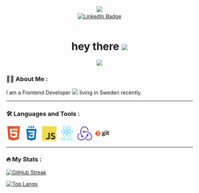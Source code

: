 <div id="header" align ="center">
  <img src="https://media.giphy.com/media/v1.Y2lkPTc5MGI3NjExNjVkYjA3NjI5NWMyZjM3NzQwNzc0ZTZiMWFmMDljOWJkNWY5NjRjOSZjdD1n/ZKHTLgeN5iDqCxNaZ1/giphy.gif" width="200" />
  
  <div id="badges">
  <a href="https://www.linkedin.com/in/elen-oz/">
  <img src="https://img.shields.io/badge/LinkedIn-blue?style=for-the-badge&logo=linkedin&logoColor=white" alt="LinkedIn Badge"/>
  </a>
</div>
<img src="https://komarev.com/ghpvc/?username=elen-oz&style=flat-square&color=green" alt=""/>
  <h1>
    hey there
    <img src="https://media.giphy.com/media/hvRJCLFzcasrR4ia7z/giphy.gif" width="30px"/>
  </h1>
</div>

<div align="center">
  <img src="https://media.giphy.com/media/v1.Y2lkPTc5MGI3NjExODY0NTBkOGQxNWU5MTlhNzNjYTAxNGVhNjBiMGNlYmJhNDE0MzJjYiZjdD1n/iBVUa8JtPjRA7UBAHu/giphy.gif" width="400" />
</div>

### :woman_technologist: About Me :
I am a Frontend Developer <img src="https://media.giphy.com/media/WUlplcMpOCEmTGBtBW/giphy.gif" width="30"> living in Sweden recently.

---

### :hammer_and_wrench: Languages and Tools :

<div>
  <img src="https://github.com/devicons/devicon/blob/master/icons/html5/html5-original.svg" title="HTML5" alt="HTML" width="40" height="40"/>&nbsp;
  <img src="https://github.com/devicons/devicon/blob/master/icons/css3/css3-plain-wordmark.svg"  title="CSS3" alt="CSS" width="40" height="40"/>&nbsp;
  <img src="https://github.com/devicons/devicon/blob/master/icons/javascript/javascript-original.svg" title="JavaScript" alt="JavaScript" width="40" height="40"/>&nbsp;
  <img src="https://github.com/devicons/devicon/blob/master/icons/react/react-original-wordmark.svg" title="React" alt="React" width="40" height="40"/>&nbsp;
  <img src="https://github.com/devicons/devicon/blob/master/icons/redux/redux-original.svg" title="Redux" alt="Redux " width="40" height="40"/>&nbsp;
  <img src="https://github.com/devicons/devicon/blob/master/icons/git/git-original-wordmark.svg" title="Git" alt="Git" width="40" height="40"/>&nbsp;
</div>

---

### :fire: My Stats :

[![GitHub Streak](http://github-readme-streak-stats.herokuapp.com?user=elen-oz&theme=solarized-light&date_format=j%20M%5B%20Y%5D)](https://git.io/streak-stats)

[![Top Langs](https://github-readme-stats.vercel.app/api/top-langs/?username=elen-oz&layout=compact&theme=solarized-light&date_format=j%20M%5B%20Y%5D)](https://github.com/anuraghazra/github-readme-stats)



<!--
https://www.sitepoint.com/github-profile-readme/
-->
